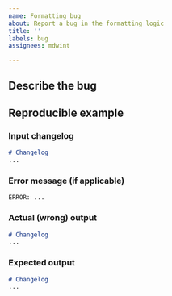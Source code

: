 ```yaml
---
name: Formatting bug
about: Report a bug in the formatting logic
title: ''
labels: bug
assignees: mdwint

---
```


## Describe the bug

<!--
Provide a clear and concise description of what the bug is.
-->


## Reproducible example

<!--
Provide a changelog that triggers the bug. Try to reduce this example to its essence.
-->

### Input changelog

```markdown
# Changelog
...
```

### Error message (if applicable)

```
ERROR: ...
```

### Actual (wrong) output

```markdown
# Changelog
...
```

### Expected output

```markdown
# Changelog
...
```
